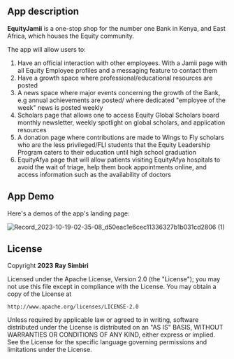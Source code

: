 ## App description

**EquityJamii** is a one-stop shop for the number one Bank in Kenya, and East Africa, which houses the Equity community. 

The app will allow users to:
  1. Have an official interaction with other employees. With a Jamii page with all Equity Employee profiles and a messaging feature to contact them
  2. Have a growth space where professional/educational resources are posted
  3. A news space where major events concerning the growth of the Bank, e.g annual  achievements are posted/ 
  where dedicated "employee of the week" news is posted weekly
  4. Scholars page that allows one to access Equity Global Scholars board monthly newsletter, weekly spotlight on global scholars, and application resources
  5. A donation page where contributions are made to Wings to Fly scholars who are the less privileged/FLI students that the Equity Leadership Program
  caters to their education until high school graduation
  6. EquityAfya page that will allow patients visiting EquityAfya hospitals to avoid the wait of triage, help them book appointments online, and access
  information such as the availability of doctors

## App Demo

Here's a demos of the app's landing page:

![Record_2023-10-19-02-35-08_d50eac1e6cec11336327b1b031cd2806 (1)](https://github.com/SimbaSimbiri/EquiJamii/assets/105386979/35db0a0d-e158-48a3-8eb1-9a4402b8a31f)


## License

Copyright **2023** **Ray Simbiri**

Licensed under the Apache License, Version 2.0 (the "License");
you may not use this file except in compliance with the License.
You may obtain a copy of the License at

    http://www.apache.org/licenses/LICENSE-2.0

Unless required by applicable law or agreed to in writing, software
distributed under the License is distributed on an "AS IS" BASIS,
WITHOUT WARRANTIES OR CONDITIONS OF ANY KIND, either express or implied.
See the License for the specific language governing permissions and
limitations under the License.
